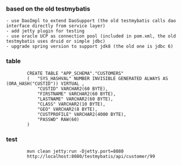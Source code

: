 

### based on the old testmybatis

	- use DaoImpl to extend DaoSupport (the old testmybatis calls dao interface directly from service layer)
	- add jetty plugin for testing
	- use oracle UCP as connection pool (included in pom.xml, the old testmybatis uses druid or simple jdbc)
	- upgrade spring version to support jdk8 (the old one is jdbc 6)

### table
            CREATE TABLE "APP_SCHEMA"."CUSTOMERS" 
            (	"SYS_HASHVAL" NUMBER INVISIBLE GENERATED ALWAYS AS (ORA_HASH("CUSTID")) VIRTUAL , 
                "CUSTID" VARCHAR2(60 BYTE), 
                "FIRSTNAME" VARCHAR2(60 BYTE), 
                "LASTNAME" VARCHAR2(60 BYTE), 
                "CLASS" VARCHAR2(10 BYTE), 
                "GEO" VARCHAR2(8 BYTE), 
                "CUSTPROFILE" VARCHAR2(4000 BYTE), 
                "PASSWD" RAW(60)
            ) 

### test
            mvn clean jetty:run -Djetty.port=8080
            http://localhost:8080/testmybatis/api/customer/99


